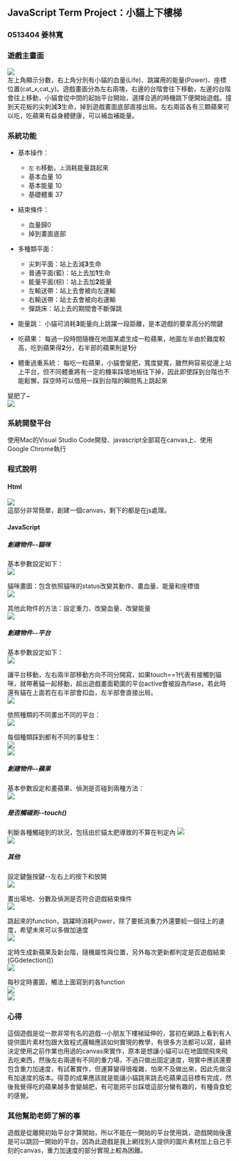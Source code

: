 ## JavaScript Term Project：小貓上下樓梯

### 0513404 姜林寬

### 遊戲主畫面
![](https://i.imgur.com/xvmNLe3.png)  
左上角顯示分數，右上角分別有小貓的血量(Life)、跳躍用的能量(Power)、座標位置(cat_x,cat_y)。遊戲畫面分為左右兩塊，右邊的台階會往下移動，左邊的台階會往上移動，小貓會從中間的起始平台開始，選擇合適的時機跳下便開始遊戲。撞到天花板的尖刺減**3**生命，掉到遊戲畫面底部直接出局。左右兩區各有三顆蘋果可以吃，吃蘋果有益身體健康，可以補血補能量。  

### 系統功能

* 基本操作：
    * `左` `右`移動，`上`消耗能量跳起來
    * 基本血量 10
    * 基本能量 10
    * 基礎體重 37
    
* 結束條件：
    * 血量歸0
    * 掉到畫面底部

* 多種類平面：
    * 尖刺平面：站上去減**3**生命
    * 普通平面(藍)：站上去加**1**生命
    * 能量平面(棕)：站上去加**2**能量
    * 左輸送帶：站上去會被向左運輸
    * 右輸送帶：站士去會被向右運輸
    * 彈跳床：站上去的期間會不斷彈跳

* 能量跳：
小貓可消耗**3**能量向上跳躍一段距離，是本遊戲的要拿高分的關鍵  

* 吃蘋果：
每過一段時間隨機在地圖某處生成一粒蘋果，地圖左半由於難度較高，吃到蘋果得**2**分，右半部的蘋果則是**1**分  

* 體重過重系統：
每吃一粒蘋果，小貓會變肥，寬度變寬，雖然夠容易從邊上站上平台，但不同體重將有一定的機率踩壞地板往下掉，因此即使踩到台階也不能鬆懈，踩空時可以借用一踩到台階的瞬間馬上跳起來  

變肥了~  
![](https://i.imgur.com/w1jY4GL.png)  

### 系統開發平台
使用Mac的Visual Studio Code開發、javascript全部寫在canvas上、使用Google Chrome執行

### 程式說明
#### Html
![](https://i.imgur.com/h6WoEmu.png)  
這部分非常簡單，創建一個canvas，剩下的都是在js處理。  

#### JavaScript
##### 創建物件--貓咪
基本參數設定如下：  
![](https://i.imgur.com/DcXz7Ks.png)  

貓咪畫圖：包含依照貓咪的status改變其動作、畫血量、能量和座標值  
![](https://i.imgur.com/cAkEgtq.png)  

其他此物件的方法：設定重力、改變血量、改變能量  
![](https://i.imgur.com/gF9QRUF.png)  

##### 創建物件--平台
基本參數設定如下：  
![](https://i.imgur.com/0ZW3VKs.png)  

讓平台移動，左右兩半部移動方向不同分開寫，如果touch==1代表有接觸到貓咪，就帶著貓一起移動，超出遊戲畫面範圍的平台active會被設為flase，若此時還有貓在上面若在右半部會扣血，左半部會直接出局。  
![](https://i.imgur.com/WPJjcen.png)  

依照種類的不同畫出不同的平台：  
![](https://i.imgur.com/3GMhMAF.png)  

每個種類踩到都有不同的事發生：  
![](https://i.imgur.com/D4ofNTP.png)  
![](https://i.imgur.com/ZOjZ2d1.png)  

##### 創建物件--蘋果
基本參數設定和畫蘋果、偵測是否碰到兩種方法：  
![](https://i.imgur.com/vPA1FPu.png)  

##### 是否觸碰到--touch()
判斷各種觸碰到的狀況，包括由於貓太肥導致的不算在判定內
![](https://i.imgur.com/YWdbQt2.png)  
![](https://i.imgur.com/Jt91vM8.png)  

##### 其他
設定鍵盤按鍵--左右上的按下和放開  
![](https://i.imgur.com/zBfXp7T.png)  

畫出場地、分數及偵測是否符合遊戲結束條件  
![](https://i.imgur.com/WWGgZYY.png)  

跳起來的function，跳躍時消耗Power，除了要抵消重力外還要給一個往上的速度，希望未來可以多做加速度  
![](https://i.imgur.com/lwgN2Gj.png)  

定時生成新蘋果及新台階，隨機屬性與位置，另外每次更新都判定是否遊戲結束(GGdetection())  
![](https://i.imgur.com/mRGXJEK.png)  

每秒定時畫圖，觸法上面寫到的各function  
![](https://i.imgur.com/n9Qvvgt.png)  
![](https://i.imgur.com/HrqTucy.png)  




### 心得
這個遊戲是從一款非常有名的遊戲--小朋友下樓梯延伸的，當初在網路上看到有人提供圖片素材包跟大致程式邏輯應該如何實現的教學，有很多方法都可以寫，最終決定使用之前作業也用過的canvas來實作，原本是想讓小貓可以在地圖間飛來飛去吃東西，然後左右兩邊有不同的重力場，不過只做出固定速度，現實中應該還要包含重力加速度，有試著實作，但運算變得很複雜，怕來不及做出來，因此先做沒有加速度的版本。得意的成果應該就是能讓小貓跳來跳去吃蘋果這目標有完成，然後我覺得吃的蘋果越多會變越肥，有可能把平台踩壞這部分蠻有趣的，有種貪食蛇的感覺。

### 其他幫助老師了解的事
遊戲是從離開初始平台才算開始，所以不能在一開始的平台使用跳，遊戲開始後還是可以跳回一開始的平台。因為此遊戲是我上網找別人提供的圖片素材加上自己手刻的canvas，重力加速度的部分實現上較為困難。